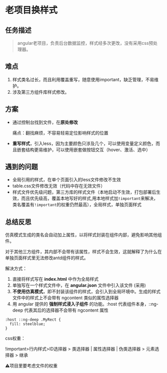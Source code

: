 # 老项目换样式
## 任务描述
>angular老项目，负责后台数据监控，样式经多次更改，没有采用css预处理器。

## 难点
1. 样式类名过长，而且利用覆盖重写，随意使用important，缺乏管理，不易维护。
2. 涉及第三方组件库样式修改。

## 方案
- 通过控制台找到文件，在**原处修改**

  痛点：翻找麻烦，不容易轻易定位影响样式的位置
- **重写样式**，引入less，因为主要颜色只涉及几个，可以使用变量定义颜色，而且嵌套结构更易维护，可以使用嵌套做按钮交互（hover、激活、选中）

## 遇到的问题
- 全局引用的样式，在单个页面引入的less文件修改不生效
- table.css文件修改无效（代码中存在无效文件）
- 样式文件优先级问题，第三方库的样式文件（本地启动不生效，打包部署后生效，而且优先级高，覆盖本地写好的样式,用本地样式加`!important`来解决，类名覆盖有`!important`的权重仍然最高），全局样式，单独页面样式

## 总结反思
仿真模式生成的类名会自动加上属性，以将样式封装在组件内部，避免影响其他组件。

对于其他三方组件，其内部不会带有该属性，样式不会生效，这就解释了为什么在单独页面样式里无法修改antd组件的样式。

解决方式：

1. 直接将样式写在 **index.html** 中作为全局样式
2. 单独写在一个样式文件中，在 **angular.json** 文件中引入该文件 (采用)
3. **不使用仿真模式**，即不封装该组件的样式，会引入到全局环境中。生成的样式文件中的样式上不会带有 ngcontent 类似的属性选择器
4. 用 angular 提供的 **强制样式浸入子组件** 的功能。:host 代表组件本身，::ng-deep 代表其后的选择器不会带有 ngcontent 属性
```
:host ::ng-deep .MyRect {
  fill: steelblue;
}
```

css权重：

!important>行内样式>ID选择器 > 类选择器 | 属性选择器 | 伪类选择器 > 元素选择器 > 继承

⚠️项目里要考虑文件的权重